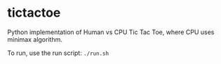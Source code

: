 # tictactoe
Python implementation of Human vs CPU Tic Tac Toe, where CPU uses minimax algorithm. 

To run, use the run script: ```./run.sh```
